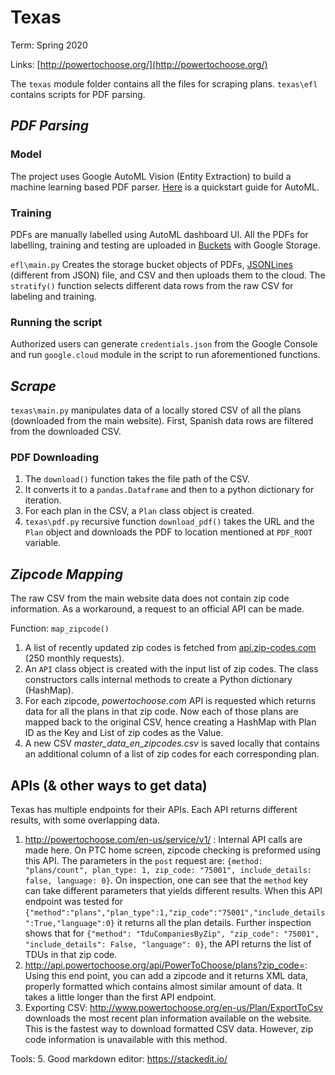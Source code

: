 
# Texas 
Term: Spring 2020 

Links: [http://powertochoose.org/](http://powertochoose.org/)

The `texas` module folder contains all the files for scraping plans. `texas\efl` contains scripts for PDF parsing.

## _PDF Parsing_
### Model
The project uses Google AutoML Vision (Entity Extraction) to build a machine learning based PDF parser. [Here](https://cloud.google.com/natural-language/automl/docs/quickstart) is a quickstart guide for AutoML. 

### Training 
PDFs are manually labelled using AutoML dashboard UI. All the PDFs for labelling, training and testing are uploaded in [Buckets](https://cloud.google.com/storage/docs/listing-buckets#storage-list-buckets-python) with Google Storage.  

`efl\main.py` Creates the storage bucket objects of PDFs, [JSONLines](http://jsonlines.org/) (different from JSON) file, and CSV and then uploads them to the cloud. The `stratify()` function selects different data rows from the raw CSV for labeling and training.  

### Running the script 
Authorized users can generate `credentials.json` from the Google Console and run `google.cloud` module in the script to run aforementioned functions. 

## _Scrape_
`texas\main.py` manipulates data of a locally stored CSV of all the plans (downloaded from the main website).  First, Spanish data rows are filtered from the downloaded CSV. 
### PDF Downloading 
1. The `download()` function takes the file path of the CSV.
2. It converts it to a `pandas.Dataframe` and then to a python dictionary for iteration.
3. For each plan in the CSV, a `Plan` class object is created.
4. `texas\pdf.py` recursive function `download_pdf()` takes the URL and the `Plan` object and downloads the PDF to location mentioned at `PDF_ROOT` variable. 

## _Zipcode Mapping_
The raw CSV from the main website data does not contain zip code information. As a workaround, a request to an official API can be made. 

Function: `map_zipcode()` 

1. A list of recently updated zip codes is fetched from [api.zip-codes.com]([http://api.zip-codes.com/](http://api.zip-codes.com/)) (250 monthly requests).
2. An `API` class object is created with the input list of zip codes. The class constructors calls internal methods to create a Python dictionary (HashMap).
3. For each zipcode, _powertochoose.com_ API is requested which returns data for all the plans in that zip code. Now each of those plans are mapped back to the original CSV, hence creating a HashMap with Plan ID as the Key and List of zip codes as the Value.  
4. A new CSV _master_data_en_zipcodes.csv_ is saved locally that contains an additional column of a list of zip codes for each corresponding plan. 

## APIs (& other ways to get data)
Texas has multiple endpoints for their APIs. Each API returns different results, with some overlapping data. 

1. http://powertochoose.com/en-us/service/v1/ : Internal API calls are made here. On PTC home screen, zipcode checking is preformed using this API. The parameters in the `post` request are: `{method: "plans/count", plan_type: 1, zip_code: "75001", include_details: false, language: 0}`. On inspection, one can see that the `method` key can take different parameters that yields different results. When this API endpoint was tested for `{"method":"plans","plan_type":1,"zip_code":"75001","include_details":True,"language":0}` it returns all the plan details. Further inspection shows that for `{"method": "TduCompaniesByZip", "zip_code": "75001", "include_details": False, "language": 0}`, the API returns the list of TDUs in that zip code. 
2. http://api.powertochoose.org/api/PowerToChoose/plans?zip_code=: Using this end point, you can add a zipcode and it returns XML data, properly formatted which contains almost similar amount of data. It takes a little longer than the first API endpoint. 
3. Exporting CSV: http://www.powertochoose.org/en-us/Plan/ExportToCsv downloads the most recent plan information available on the website. This is the fastest way to download formatted CSV data. However, zip code information is unavailable with this method. 


Tools:
5. Good markdown editor: https://stackedit.io/

